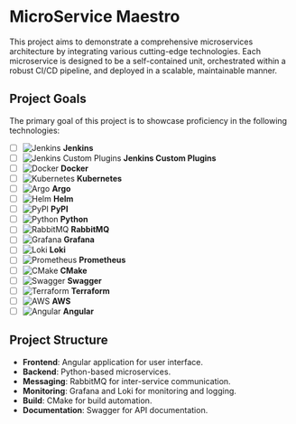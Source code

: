 # MicroService Maestro

This project aims to demonstrate a comprehensive microservices architecture by integrating various cutting-edge technologies. Each microservice is designed to be a self-contained unit, orchestrated within a robust CI/CD pipeline, and deployed in a scalable, maintainable manner.

## Project Goals

The primary goal of this project is to showcase proficiency in the following technologies:

- [ ] ![Jenkins](https://img.shields.io/badge/Jenkins-%232C5263.svg?style=for-the-badge&logo=Jenkins&logoColor=white) **Jenkins**
- [ ] ![Jenkins Custom Plugins](https://img.shields.io/badge/Jenkins_Custom_Plugins-%232C5263.svg?style=for-the-badge&logo=Jenkins&logoColor=white) **Jenkins Custom Plugins**
- [ ] ![Docker](https://img.shields.io/badge/Docker-%230db7ed.svg?style=for-the-badge&logo=docker&logoColor=white) **Docker**
- [ ] ![Kubernetes](https://img.shields.io/badge/Kubernetes-%23326ce5.svg?style=for-the-badge&logo=kubernetes&logoColor=white) **Kubernetes**
- [ ] ![Argo](https://img.shields.io/badge/Argo-%23EF7B4D.svg?style=for-the-badge&logo=argo&logoColor=white) **Argo**
- [ ] ![Helm](https://img.shields.io/badge/Helm-%230F1689.svg?style=for-the-badge&logo=helm&logoColor=white) **Helm**
- [ ] ![PyPI](https://img.shields.io/badge/PyPI-%230377AF.svg?style=for-the-badge&logo=pypi&logoColor=white) **PyPI**
- [ ] ![Python](https://img.shields.io/badge/Python-%233776AB.svg?style=for-the-badge&logo=python&logoColor=white) **Python**
- [ ] ![RabbitMQ](https://img.shields.io/badge/RabbitMQ-%23FF6600.svg?style=for-the-badge&logo=rabbitmq&logoColor=white) **RabbitMQ**
- [ ] ![Grafana](https://img.shields.io/badge/Grafana-%23F46800.svg?style=for-the-badge&logo=grafana&logoColor=white) **Grafana**
- [ ] ![Loki](https://img.shields.io/badge/Loki-%2316A085.svg?style=for-the-badge&logo=loki&logoColor=white) **Loki**
- [ ] ![Prometheus](https://img.shields.io/badge/Prometheus-%23E6522C.svg?style=for-the-badge&logo=prometheus&logoColor=white) **Prometheus**
- [ ] ![CMake](https://img.shields.io/badge/CMake-%2300648C.svg?style=for-the-badge&logo=cmake&logoColor=white) **CMake**
- [ ] ![Swagger](https://img.shields.io/badge/Swagger-%2385EA2D.svg?style=for-the-badge&logo=swagger&logoColor=white) **Swagger**
- [ ] ![Terraform](https://img.shields.io/badge/Terraform-%235835CC.svg?style=for-the-badge&logo=terraform&logoColor=white) **Terraform**
- [ ] ![AWS](https://img.shields.io/badge/AWS-%23232F3E.svg?style=for-the-badge&logo=amazon-aws&logoColor=white) **AWS**
- [ ] ![Angular](https://img.shields.io/badge/Angular-%23DD0031.svg?style=for-the-badge&logo=angular&logoColor=white) **Angular**
  
## Project Structure

- **Frontend**: Angular application for user interface.
- **Backend**: Python-based microservices.
- **Messaging**: RabbitMQ for inter-service communication.
- **Monitoring**: Grafana and Loki for monitoring and logging.
- **Build**: CMake for build automation.
- **Documentation**: Swagger for API documentation.
